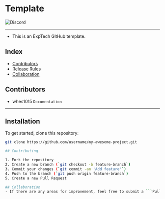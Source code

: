 # Template
<img alt="Discord" src="https://img.shields.io/discord/1334954823598084217">

------

- This is an ExpTech GitHub template.

## Index
- [Contributors](#contributors)
- [Release Rules](#release-rules)
- [Collaboration](#collaboration)

## Contributors
- whes1015 `Documentation`

------

## Installation

To get started, clone this repository:

```bash
git clone https://github.com/username/my-awesome-project.git

## Contributing

1. Fork the repository
2. Create a new branch (`git checkout -b feature-branch`)
3. Commit your changes (`git commit -am 'Add feature'`)
4. Push to the branch (`git push origin feature-branch`)
5. Create a new Pull Request

## Collaboration
- If there are any areas for improvement, feel free to submit a ```Pull request```.


